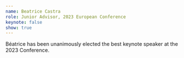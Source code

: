 ```yaml
---
name: Beatrice Castra
role: Junior Advisor, 2023 European Conference
keynote: false
show: true
---
```


Béatrice has been unanimously elected the best keynote speaker at the 2023 Conference.